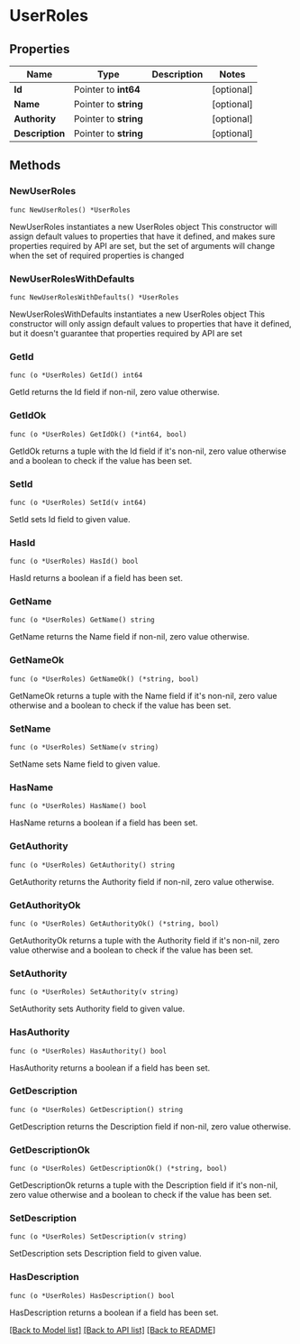 # UserRoles

## Properties

Name | Type | Description | Notes
------------ | ------------- | ------------- | -------------
**Id** | Pointer to **int64** |  | [optional] 
**Name** | Pointer to **string** |  | [optional] 
**Authority** | Pointer to **string** |  | [optional] 
**Description** | Pointer to **string** |  | [optional] 

## Methods

### NewUserRoles

`func NewUserRoles() *UserRoles`

NewUserRoles instantiates a new UserRoles object
This constructor will assign default values to properties that have it defined,
and makes sure properties required by API are set, but the set of arguments
will change when the set of required properties is changed

### NewUserRolesWithDefaults

`func NewUserRolesWithDefaults() *UserRoles`

NewUserRolesWithDefaults instantiates a new UserRoles object
This constructor will only assign default values to properties that have it defined,
but it doesn't guarantee that properties required by API are set

### GetId

`func (o *UserRoles) GetId() int64`

GetId returns the Id field if non-nil, zero value otherwise.

### GetIdOk

`func (o *UserRoles) GetIdOk() (*int64, bool)`

GetIdOk returns a tuple with the Id field if it's non-nil, zero value otherwise
and a boolean to check if the value has been set.

### SetId

`func (o *UserRoles) SetId(v int64)`

SetId sets Id field to given value.

### HasId

`func (o *UserRoles) HasId() bool`

HasId returns a boolean if a field has been set.

### GetName

`func (o *UserRoles) GetName() string`

GetName returns the Name field if non-nil, zero value otherwise.

### GetNameOk

`func (o *UserRoles) GetNameOk() (*string, bool)`

GetNameOk returns a tuple with the Name field if it's non-nil, zero value otherwise
and a boolean to check if the value has been set.

### SetName

`func (o *UserRoles) SetName(v string)`

SetName sets Name field to given value.

### HasName

`func (o *UserRoles) HasName() bool`

HasName returns a boolean if a field has been set.

### GetAuthority

`func (o *UserRoles) GetAuthority() string`

GetAuthority returns the Authority field if non-nil, zero value otherwise.

### GetAuthorityOk

`func (o *UserRoles) GetAuthorityOk() (*string, bool)`

GetAuthorityOk returns a tuple with the Authority field if it's non-nil, zero value otherwise
and a boolean to check if the value has been set.

### SetAuthority

`func (o *UserRoles) SetAuthority(v string)`

SetAuthority sets Authority field to given value.

### HasAuthority

`func (o *UserRoles) HasAuthority() bool`

HasAuthority returns a boolean if a field has been set.

### GetDescription

`func (o *UserRoles) GetDescription() string`

GetDescription returns the Description field if non-nil, zero value otherwise.

### GetDescriptionOk

`func (o *UserRoles) GetDescriptionOk() (*string, bool)`

GetDescriptionOk returns a tuple with the Description field if it's non-nil, zero value otherwise
and a boolean to check if the value has been set.

### SetDescription

`func (o *UserRoles) SetDescription(v string)`

SetDescription sets Description field to given value.

### HasDescription

`func (o *UserRoles) HasDescription() bool`

HasDescription returns a boolean if a field has been set.


[[Back to Model list]](../README.md#documentation-for-models) [[Back to API list]](../README.md#documentation-for-api-endpoints) [[Back to README]](../README.md)


